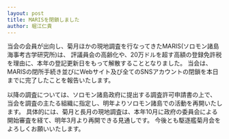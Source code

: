 ```yaml
---
layout: post
title: MARISを閉鎖しました
author: 堀江仁貴
---
```

当会の会員が出向し、菊月ほかの現地調査を行なってきたMARIS(ソロモン諸島海事考古学研究所)は、
評議員会の高齢化や、20万ドルを超す高額の登録免許税を理由に、本年の登記更新日をもって解散することとなりました。
当会は、MARISの閉所手続き並びにWebサイト及び全てのSNSアカウントの閉鎖を本日までに完了したことを報告いたします。

以降の調査については、ソロモン諸島政府に提出する調査許可申請書の上で、
当会を調査の主たる組織に指定し、明年よりソロモン諸島での活動を再開いたします。
具体的には、菊月と長月の現地調査は、本年10月に政府の委員会による開始審査を経て、明年3月より再開できる見通しです。
今後とも駆逐艦菊月会をよろしくお願いいたします。
